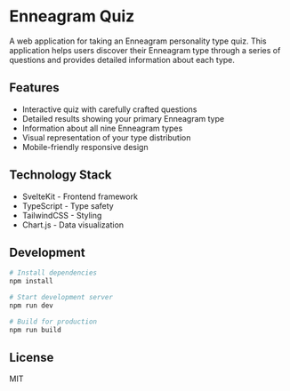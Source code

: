 # Enneagram Quiz

A web application for taking an Enneagram personality type quiz. This application helps users discover their Enneagram type through a series of questions and provides detailed information about each type.

## Features

- Interactive quiz with carefully crafted questions
- Detailed results showing your primary Enneagram type
- Information about all nine Enneagram types
- Visual representation of your type distribution
- Mobile-friendly responsive design

## Technology Stack

- SvelteKit - Frontend framework
- TypeScript - Type safety
- TailwindCSS - Styling
- Chart.js - Data visualization

## Development

```bash
# Install dependencies
npm install

# Start development server
npm run dev

# Build for production
npm run build
```

## License

MIT